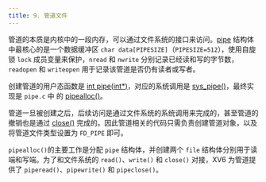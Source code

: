 ```yaml
---
title: 9. 管道文件
---
```


管道的本质是内核中的一段内存，可以通过文件系统的接口来访问。[pipe](https://github.com/professordeng/xv6-expansion/blob/master/pipe.c#L13) 结构体中最核心的是一个数据缓冲区 `char data[PIPESIZE]`（`PIPESIZE=512`），使用自旋锁 `lock` 成员变量来保护，`nread` 和 `nwrite` 分别记录已经读和写的字节数，`readopen` 和 `writeopen` 用于记录该管道是否仍有读者或写者。 

创建管道的用户态函数是 [int pipe(int*)](https://github.com/professordeng/xv6-expansion/blob/master/user.h#L8)，对应的系统调用是 [sys_pipe()](https://github.com/professordeng/xv6-expansion/blob/master/sysfile.c#L423)，最终实现是 `pipe.c` 中 的 [pipealloc()](https://github.com/professordeng/xv6-expansion/blob/master/pipe.c#L22)。

管道一旦被创建之后，后续访问是通过文件系统的系统调用来完成的，甚至管道的撤销也是通过 [close()](https://github.com/professordeng/xv6-expansion/blob/master/sysfile.c#L93) 完成的。因此管道相关的代码只需负责创建管道对象，以及将管道文件类型设置为 `FD_PIPE` 即可。

`pipealloc()`的主要工作是分配 `pipe` 结构体，并创建两个 `file` 结构体分别用于读端和写端。为了和文件系统的 `read()`、`write()` 和 `close()` 对接，XV6 为管道提供了 `piperead()`、`pipewrite()` 和 `pipeclose()`。 